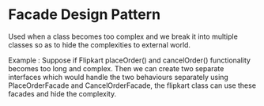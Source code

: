 # Facade Design Pattern
Used when a class becomes too complex and we break it into multiple classes so as 
to hide the complexities to external world.

Example : Suppose if Flipkart placeOrder() and cancelOrder() functionality becomes
too long and complex. Then we can create two separate interfaces which would handle
the two behaviours separately using PlaceOrderFacade and CancelOrderFacade, the 
flipkart class can use these facades and hide the complexity.